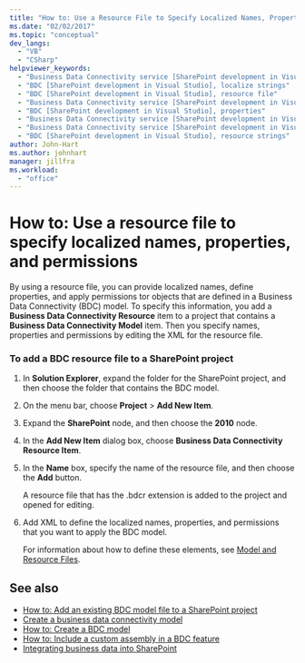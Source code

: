 ```yaml
---
title: "How to: Use a Resource File to Specify Localized Names, Properties, and Permissions | Microsoft Docs"
ms.date: "02/02/2017"
ms.topic: "conceptual"
dev_langs:
  - "VB"
  - "CSharp"
helpviewer_keywords:
  - "Business Data Connectivity service [SharePoint development in Visual Studio], localize strings"
  - "BDC [SharePoint development in Visual Studio], localize strings"
  - "BDC [SharePoint development in Visual Studio], resource file"
  - "Business Data Connectivity service [SharePoint development in Visual Studio], resource strings"
  - "BDC [SharePoint development in Visual Studio], properties"
  - "Business Data Connectivity service [SharePoint development in Visual Studio], properties"
  - "Business Data Connectivity service [SharePoint development in Visual Studio], resource file"
  - "BDC [SharePoint development in Visual Studio], resource strings"
author: John-Hart
ms.author: johnhart
manager: jillfra
ms.workload:
  - "office"
---
```

# How to: Use a resource file to specify localized names, properties, and permissions
  By using a resource file, you can provide localized names, define properties, and apply permissions tor objects that are defined in a Business Data Connectivity (BDC) model. To specify this information, you add a **Business Data Connectivity Resource** item to a project that contains a **Business Data Connectivity Model** item. Then you specify names, properties and permissions by editing the XML for the resource file.

### To add a BDC resource file to a SharePoint project

1. In **Solution Explorer**, expand the folder for the SharePoint project, and then choose the folder that contains the BDC model.

2. On the menu bar, choose **Project** > **Add New Item**.

3. Expand the **SharePoint** node, and then choose the **2010** node.

4. In the **Add New Item** dialog box, choose **Business Data Connectivity Resource Item**.

5. In the **Name** box, specify the name of the resource file, and then choose the **Add** button.

     A resource file that has the .bdcr extension is added to the project and opened for editing.

6. Add XML to define the localized names, properties, and permissions that you want to apply the BDC model.

     For information about how to define these elements, see [Model and Resource Files](/previous-versions/office/developer/sharepoint-2010/aa674515(v=office.14)).

## See also
- [How to: Add an existing BDC model file to a SharePoint project](../sharepoint/how-to-add-an-existing-bdc-model-file-to-a-sharepoint-project.md)
- [Create a business data connectivity model](../sharepoint/creating-a-business-data-connectivity-model.md)
- [How to: Create a BDC model](../sharepoint/how-to-create-a-bdc-model.md)
- [How to: Include a custom assembly in a BDC feature](../sharepoint/how-to-include-a-custom-assembly-in-a-bdc-feature.md)
- [Integrating business data into SharePoint](../sharepoint/integrating-business-data-into-sharepoint.md)
